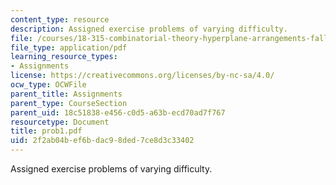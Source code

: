```yaml
---
content_type: resource
description: Assigned exercise problems of varying difficulty.
file: /courses/18-315-combinatorial-theory-hyperplane-arrangements-fall-2004/2f2ab04bef6bdac98ded7ce8d3c33402_prob1.pdf
file_type: application/pdf
learning_resource_types:
- Assignments
license: https://creativecommons.org/licenses/by-nc-sa/4.0/
ocw_type: OCWFile
parent_title: Assignments
parent_type: CourseSection
parent_uid: 18c51838-e456-c0d5-a63b-ecd70ad7f767
resourcetype: Document
title: prob1.pdf
uid: 2f2ab04b-ef6b-dac9-8ded-7ce8d3c33402
---
```

Assigned exercise problems of varying difficulty.